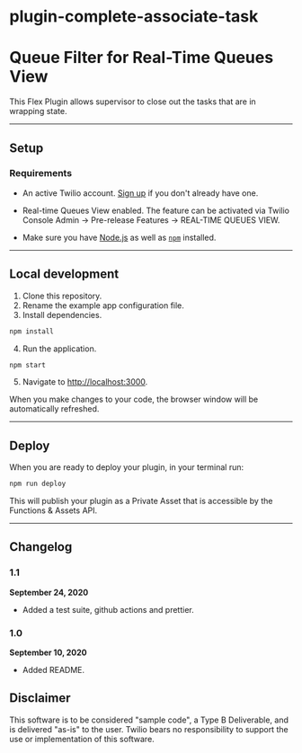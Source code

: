 # plugin-complete-associate-task

# Queue Filter for Real-Time Queues View

This Flex Plugin allows supervisor to close out the tasks that are in wrapping state. 



---

## Setup

### Requirements

- An active Twilio account. [Sign up](https://www.twilio.com/try-twilio) if you don't already have one.

- Real-time Queues View enabled. The feature can be activated via Twilio Console Admin -> Pre-release Features -> REAL-TIME QUEUES VIEW.

- Make sure you have [Node.js](https://nodejs.org) as well as [`npm`](https://npmjs.com) installed.

---

## Local development

1. Clone this repository.
2. Rename the example app configuration file.
3. Install dependencies.

```bash
npm install
```

4. Run the application.

```bash
npm start
```

5. Navigate to [http://localhost:3000](http://localhost:3000).

When you make changes to your code, the browser window will be automatically refreshed.

---

## Deploy

When you are ready to deploy your plugin, in your terminal run:

```bash
npm run deploy
```

This will publish your plugin as a Private Asset that is accessible by the Functions & Assets API.

---

## Changelog

### 1.1

**September 24, 2020**

- Added a test suite, github actions and prettier.

### 1.0

**September 10, 2020**

- Added README.


## Disclaimer
This software is to be considered "sample code", a Type B Deliverable, and is delivered "as-is" to the user. Twilio bears no responsibility to support the use or implementation of this software.
